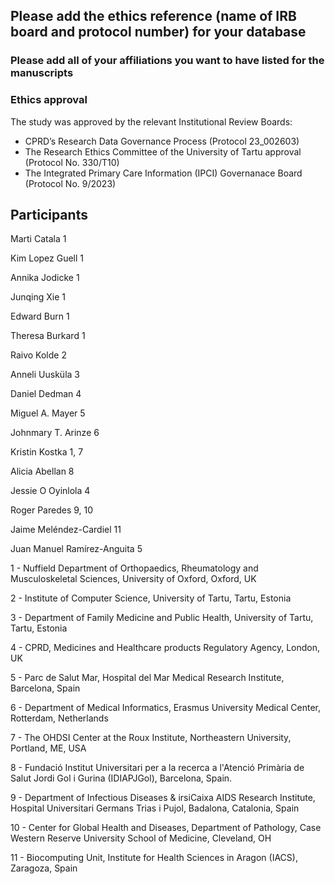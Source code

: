 ## Please add the ethics reference (name of IRB board and protocol number) for your database

### Please add all of your affiliations you want to have listed for the manuscripts

### Ethics approval
The study was approved by the relevant Institutional Review Boards: 
- CPRD’s Research Data Governance Process (Protocol 23_002603)
- The Research Ethics Committee of the University of Tartu approval (Protocol No. 330/T10)
- The Integrated Primary Care Information (IPCI) Governanace Board (Protocol No. 9/2023)

## Participants

Marti Catala 1

Kim Lopez Guell 1

Annika Jodicke 1

Junqing Xie 1

Edward Burn 1

Theresa Burkard 1

Raivo Kolde 2

Anneli Uusküla 3

Daniel Dedman 4

Miguel A. Mayer 5

Johnmary T. Arinze 6

Kristin Kostka 1, 7

Alicia Abellan 8

Jessie O Oyinlola 4

Roger Paredes 9, 10

Jaime Meléndez-Cardiel 11

Juan Manuel Ramírez-Anguita 5


1 - Nuffield Department of Orthopaedics, Rheumatology and Musculoskeletal Sciences, University of Oxford, Oxford, UK

2 - Institute of Computer Science, University of Tartu, Tartu, Estonia

3 - Department of Family Medicine and Public Health, University of Tartu, Tartu, Estonia

4 - CPRD, Medicines and Healthcare products Regulatory Agency, London, UK

5 - Parc de Salut Mar, Hospital del Mar Medical Research Institute, Barcelona, Spain 

6 - Department of Medical Informatics, Erasmus University Medical Center, Rotterdam, Netherlands

7 - The OHDSI Center at the Roux Institute, Northeastern University, Portland, ME, USA

8 - Fundació Institut Universitari per a la recerca a l'Atenció Primària de Salut Jordi Gol i Gurina (IDIAPJGol), Barcelona, Spain. 

9 - Department of Infectious Diseases & irsiCaixa AIDS Research Institute, Hospital Universitari Germans Trias i Pujol, Badalona, Catalonia, Spain

10 - Center for Global Health and Diseases, Department of Pathology, Case Western Reserve University School of Medicine, Cleveland, OH 

11 - Biocomputing Unit, Institute for Health Sciences in Aragon (IACS), Zaragoza, Spain 




